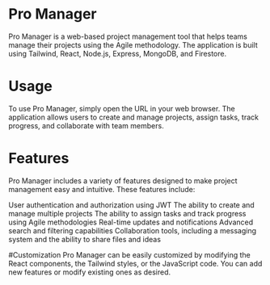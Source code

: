 # Pro Manager
Pro Manager is a web-based project management tool that helps teams manage their projects using the Agile methodology. The application is built using Tailwind, React, Node.js, Express, MongoDB, and Firestore.

# Usage
To use Pro Manager, simply open the URL in your web browser. The application allows users to create and manage projects, assign tasks, track progress, and collaborate with team members.

# Features
Pro Manager includes a variety of features designed to make project management easy and intuitive. These features include:

User authentication and authorization using JWT
The ability to create and manage multiple projects
The ability to assign tasks and track progress using Agile methodologies
Real-time updates and notifications
Advanced search and filtering capabilities
Collaboration tools, including a messaging system and the ability to share files and ideas

#Customization
Pro Manager can be easily customized by modifying the React components, the Tailwind styles, or the JavaScript code. You can add new features or modify existing ones as desired.


